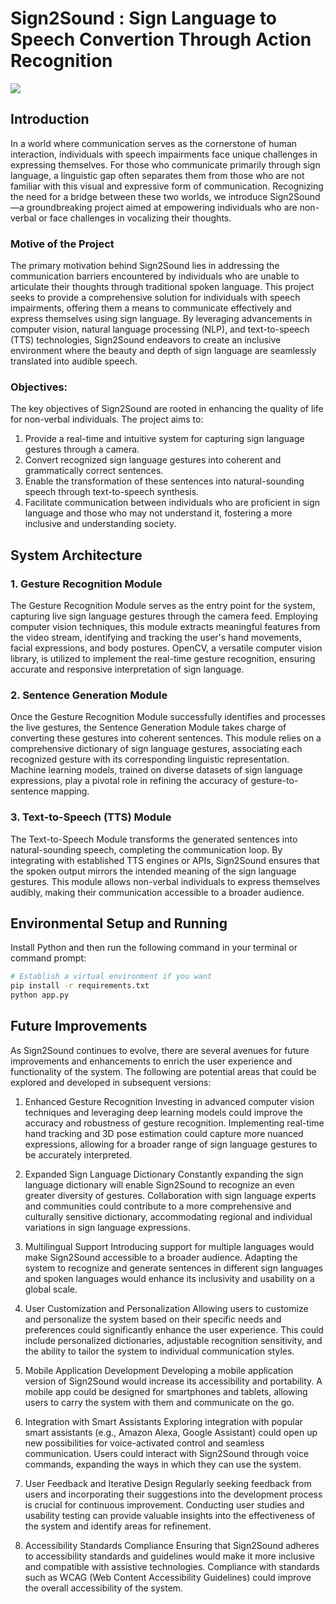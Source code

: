 # Sign2Sound : Sign Language to Speech Convertion Through Action Recognition

![](./faceRecognition.jpg)

## Introduction
In a world where communication serves as the cornerstone of human interaction, individuals with speech impairments face unique challenges in expressing themselves. For those who communicate primarily through sign language, a linguistic gap often separates them from those who are not familiar with this visual and expressive form of communication. Recognizing the need for a bridge between these two worlds, we introduce Sign2Sound—a groundbreaking project aimed at empowering individuals who are non-verbal or face challenges in vocalizing their thoughts.

### Motive of the Project
The primary motivation behind Sign2Sound lies in addressing the communication barriers encountered by individuals who are unable to articulate their thoughts through traditional spoken language. This project seeks to provide a comprehensive solution for individuals with speech impairments, offering them a means to communicate effectively and express themselves using sign language. By leveraging advancements in computer vision, natural language processing (NLP), and text-to-speech (TTS) technologies, Sign2Sound endeavors to create an inclusive environment where the beauty and depth of sign language are seamlessly translated into audible speech.

### Objectives:
The key objectives of Sign2Sound are rooted in enhancing the quality of life for non-verbal individuals. The project aims to:

1. Provide a real-time and intuitive system for capturing sign language gestures through a camera.
2. Convert recognized sign language gestures into coherent and grammatically correct sentences.
3. Enable the transformation of these sentences into natural-sounding speech through text-to-speech synthesis.
4. Facilitate communication between individuals who are proficient in sign language and those who may not understand it, fostering a more inclusive and understanding society.

## System Architecture

### 1. Gesture Recognition Module
The Gesture Recognition Module serves as the entry point for the system, capturing live sign language gestures through the camera feed. Employing computer vision techniques, this module extracts meaningful features from the video stream, identifying and tracking the user's hand movements, facial expressions, and body postures. OpenCV, a versatile computer vision library, is utilized to implement the real-time gesture recognition, ensuring accurate and responsive interpretation of sign language.
<!-- ![](./facepoints.jpg) -->

### 2. Sentence Generation Module
Once the Gesture Recognition Module successfully identifies and processes the live gestures, the Sentence Generation Module takes charge of converting these gestures into coherent sentences. This module relies on a comprehensive dictionary of sign language gestures, associating each recognized gesture with its corresponding linguistic representation. Machine learning models, trained on diverse datasets of sign language expressions, play a pivotal role in refining the accuracy of gesture-to-sentence mapping.

### 3. Text-to-Speech (TTS) Module
The Text-to-Speech Module transforms the generated sentences into natural-sounding speech, completing the communication loop. By integrating with established TTS engines or APIs, Sign2Sound ensures that the spoken output mirrors the intended meaning of the sign language gestures. This module allows non-verbal individuals to express themselves audibly, making their communication accessible to a broader audience.

## Environmental Setup and Running
Install Python and then run the following command in your terminal or command prompt:

```bash
# Establish a virtual environment if you want
pip install -r requirements.txt
python app.py
```
## Future Improvements
As Sign2Sound continues to evolve, there are several avenues for future improvements and enhancements to enrich the user experience and functionality of the system. The following are potential areas that could be explored and developed in subsequent versions:

1. Enhanced Gesture Recognition
Investing in advanced computer vision techniques and leveraging deep learning models could improve the accuracy and robustness of gesture recognition. Implementing real-time hand tracking and 3D pose estimation could capture more nuanced expressions, allowing for a broader range of sign language gestures to be accurately interpreted.

2. Expanded Sign Language Dictionary
Constantly expanding the sign language dictionary will enable Sign2Sound to recognize an even greater diversity of gestures. Collaboration with sign language experts and communities could contribute to a more comprehensive and culturally sensitive dictionary, accommodating regional and individual variations in sign language expressions.

3. Multilingual Support
Introducing support for multiple languages would make Sign2Sound accessible to a broader audience. Adapting the system to recognize and generate sentences in different sign languages and spoken languages would enhance its inclusivity and usability on a global scale.

4. User Customization and Personalization
Allowing users to customize and personalize the system based on their specific needs and preferences could significantly enhance the user experience. This could include personalized dictionaries, adjustable recognition sensitivity, and the ability to tailor the system to individual communication styles.

5. Mobile Application Development
Developing a mobile application version of Sign2Sound would increase its accessibility and portability. A mobile app could be designed for smartphones and tablets, allowing users to carry the system with them and communicate on the go.

6. Integration with Smart Assistants
Exploring integration with popular smart assistants (e.g., Amazon Alexa, Google Assistant) could open up new possibilities for voice-activated control and seamless communication. Users could interact with Sign2Sound through voice commands, expanding the ways in which they can use the system.

7. User Feedback and Iterative Design
Regularly seeking feedback from users and incorporating their suggestions into the development process is crucial for continuous improvement. Conducting user studies and usability testing can provide valuable insights into the effectiveness of the system and identify areas for refinement.

8. Accessibility Standards Compliance
Ensuring that Sign2Sound adheres to accessibility standards and guidelines would make it more inclusive and compatible with assistive technologies. Compliance with standards such as WCAG (Web Content Accessibility Guidelines) could improve the overall accessibility of the system.

<!-- Other ........ . . .  -->